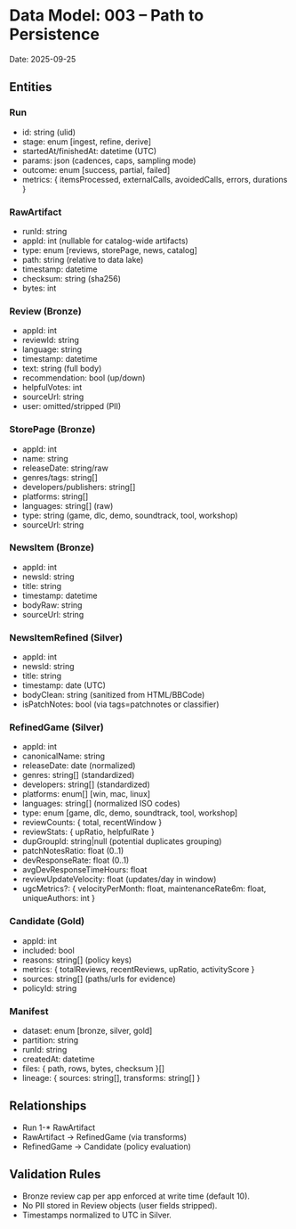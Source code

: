 # Data Model: 003 – Path to Persistence

Date: 2025-09-25

## Entities

### Run
- id: string (ulid)
- stage: enum [ingest, refine, derive]
- startedAt/finishedAt: datetime (UTC)
- params: json (cadences, caps, sampling mode)
- outcome: enum [success, partial, failed]
- metrics: { itemsProcessed, externalCalls, avoidedCalls, errors, durations }

### RawArtifact
- runId: string
- appId: int (nullable for catalog-wide artifacts)
- type: enum [reviews, storePage, news, catalog]
- path: string (relative to data lake)
- timestamp: datetime
- checksum: string (sha256)
- bytes: int

### Review (Bronze)
- appId: int
- reviewId: string
- language: string
- timestamp: datetime
- text: string (full body)
- recommendation: bool (up/down)
- helpfulVotes: int
- sourceUrl: string
- user: omitted/stripped (PII)

### StorePage (Bronze)
- appId: int
- name: string
- releaseDate: string/raw
- genres/tags: string[]
- developers/publishers: string[]
- platforms: string[]
- languages: string[] (raw)
- type: string (game, dlc, demo, soundtrack, tool, workshop)
- sourceUrl: string

### NewsItem (Bronze)
- appId: int
- newsId: string
- title: string
- timestamp: datetime
- bodyRaw: string
- sourceUrl: string
  
### NewsItemRefined (Silver)
- appId: int
- newsId: string
- title: string
- timestamp: date (UTC)
- bodyClean: string (sanitized from HTML/BBCode)
- isPatchNotes: bool (via tags=patchnotes or classifier)

### RefinedGame (Silver)
- appId: int
- canonicalName: string
- releaseDate: date (normalized)
- genres: string[] (standardized)
- developers: string[] (standardized)
- platforms: enum[] [win, mac, linux]
- languages: string[] (normalized ISO codes)
- type: enum [game, dlc, demo, soundtrack, tool, workshop]
- reviewCounts: { total, recentWindow }
- reviewStats: { upRatio, helpfulRate }
- dupGroupId: string|null (potential duplicates grouping)
 - patchNotesRatio: float (0..1)
 - devResponseRate: float (0..1)
 - avgDevResponseTimeHours: float
 - reviewUpdateVelocity: float (updates/day in window)
 - ugcMetrics?: { velocityPerMonth: float, maintenanceRate6m: float, uniqueAuthors: int }

### Candidate (Gold)
- appId: int
- included: bool
- reasons: string[] (policy keys)
- metrics: { totalReviews, recentReviews, upRatio, activityScore }
- sources: string[] (paths/urls for evidence)
- policyId: string

### Manifest
- dataset: enum [bronze, silver, gold]
- partition: string
- runId: string
- createdAt: datetime
- files: { path, rows, bytes, checksum }[]
- lineage: { sources: string[], transforms: string[] }

## Relationships
- Run 1-* RawArtifact
- RawArtifact -> RefinedGame (via transforms)
- RefinedGame -> Candidate (policy evaluation)

## Validation Rules
- Bronze review cap per app enforced at write time (default 10).
- No PII stored in Review objects (user fields stripped).
- Timestamps normalized to UTC in Silver.
